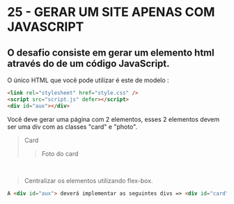 # 25 - GERAR UM SITE APENAS COM JAVASCRIPT

## O desafio consiste em gerar um elemento html através do de um código JavaScript.

O único HTML que você pode utilizar é este de modelo :

```html
<link rel="stylesheet" href="style.css" />
<script src="script.js" defer></script>
<div id="aux"></div>
```

Você deve gerar uma página com 2 elementos, esses 2 elementos devem ser uma div com as classes "card" e "photo".

> Card
> > Foto do card

<br>

> Centralizar os elementos utilizando flex-box.

```html
A <div id="aux"> deverá implementar as seguintes divs => <div id="card"> e <div id="photo">dentro dela utilizando JavaScript.
```
